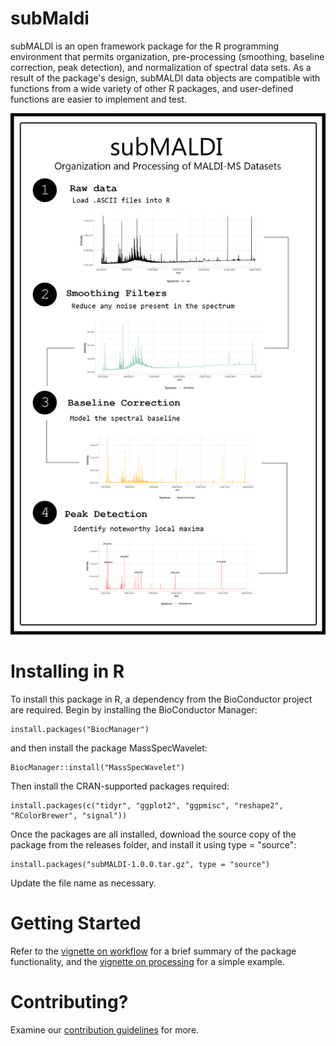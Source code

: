 # subMaldi

subMALDI is an open framework package for the R programming environment that permits organization,  pre-processing (smoothing, baseline correction, peak detection), and normalization of spectral data sets. As a result of the package's design, subMALDI data objects are compatible with functions from a wide variety of other R packages, and user-defined functions are easier to implement and test.

<center><img src="subMALDIprocessing.png" width="650"></center>

# Installing in R

To install this package in R, a dependency from the BioConductor project are required. Begin by installing the BioConductor Manager:

    install.packages("BiocManager")
    
and then install the package MassSpecWavelet:

    BiocManager::install("MassSpecWavelet")
    
Then install the CRAN-supported packages required:

    install.packages(c("tidyr", "ggplot2", "ggpmisc", "reshape2", "RColorBrewer", "signal"))
    
Once the packages are all installed, download the source copy of the package from the releases folder, and 
install it using type = "source":

    install.packages("subMALDI-1.0.0.tar.gz", type = "source")
   
Update the file name as necessary.


# Getting Started

Refer to the [vignette on workflow](vignettes/subMALDI_workflow.Rmd) for a brief summary of the package functionality, and the [vignette on processing](vignettes/subMALDIprocessing.Rmd) for a simple example.





# Contributing?

Examine our [contribution guidelines](Contributing.md) for more.
